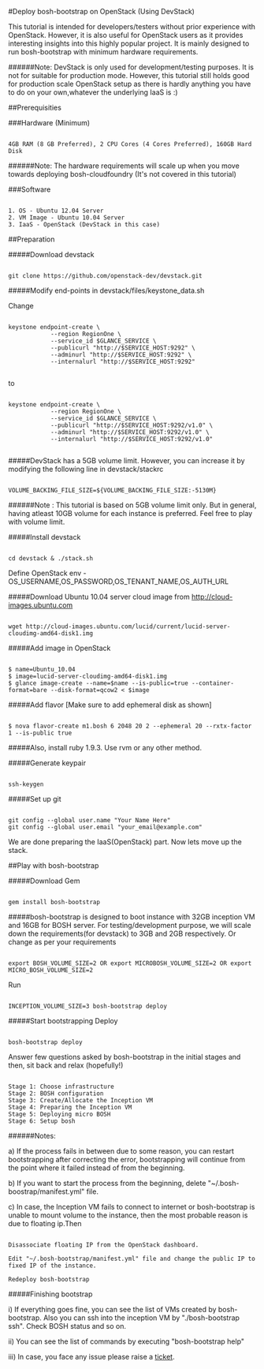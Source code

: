 #Deploy bosh-bootstrap on OpenStack (Using DevStack)


This tutorial is intended for developers/testers without prior experience with OpenStack. However, it is also useful for OpenStack users as it provides interesting insights into this highly popular project.
It is mainly designed to run bosh-bootstrap with minimum hardware requirements.

######Note: 
DevStack is only used for development/testing purposes. It is not for suitable for production mode.
However, this tutorial still holds good for production scale OpenStack setup as there is hardly anything you have to do on your own,whatever the underlying IaaS is :)

##Prerequisities

###Hardware (Minimum)

```

4GB RAM (8 GB Preferred), 2 CPU Cores (4 Cores Preferred), 160GB Hard Disk

```

######Note: 
The hardware requirements will scale up when you move towards deploying bosh-cloudfoundry (It's not covered in this tutorial)

###Software

```

1. OS - Ubuntu 12.04 Server
2. VM Image - Ubuntu 10.04 Server
3. IaaS - OpenStack (DevStack in this case)

```

##Preparation

#####Download devstack

```

git clone https://github.com/openstack-dev/devstack.git

```
#####Modify end-points in devstack/files/keystone_data.sh

Change

```

keystone endpoint-create \
            --region RegionOne \
            --service_id $GLANCE_SERVICE \
            --publicurl "http://$SERVICE_HOST:9292" \
            --adminurl "http://$SERVICE_HOST:9292" \
            --internalurl "http://$SERVICE_HOST:9292"
            
```

to

```

keystone endpoint-create \
            --region RegionOne \
            --service_id $GLANCE_SERVICE \
            --publicurl "http://$SERVICE_HOST:9292/v1.0" \
            --adminurl "http://$SERVICE_HOST:9292/v1.0" \
            --internalurl "http://$SERVICE_HOST:9292/v1.0"
            
```

#####DevStack has a 5GB volume limit. However, you can increase it by modifying the following line in devstack/stackrc

```

VOLUME_BACKING_FILE_SIZE=${VOLUME_BACKING_FILE_SIZE:-5130M}

```

######Note : 
This tutorial is based on 5GB volume limit only. But in general, having atleast 10GB volume for
each instance is preferred. Feel free to play with volume limit.

#####Install devstack

```

cd devstack & ./stack.sh

```

Define OpenStack env - OS_USERNAME,OS_PASSWORD,OS_TENANT_NAME,OS_AUTH_URL

#####Download Ubuntu 10.04 server cloud image from http://cloud-images.ubuntu.com

```

wget http://cloud-images.ubuntu.com/lucid/current/lucid-server-cloudimg-amd64-disk1.img

```

#####Add image in OpenStack

```

$ name=Ubuntu_10.04
$ image=lucid-server-cloudimg-amd64-disk1.img
$ glance image-create --name=$name --is-public=true --container-format=bare --disk-format=qcow2 < $image

```

#####Add flavor [Make sure to add ephemeral disk as shown]

```

$ nova flavor-create m1.bosh 6 2048 20 2 --ephemeral 20 --rxtx-factor 1 --is-public true

```

#####Also, install ruby 1.9.3. Use rvm or any other method.

#####Generate keypair

```

ssh-keygen

```
#####Set up git

```

git config --global user.name "Your Name Here"
git config --global user.email "your_email@example.com" 

```

We are done preparing the IaaS(OpenStack) part. Now lets move up the stack.

##Play with bosh-bootstrap

#####Download Gem

```

gem install bosh-bootstrap

```

#####bosh-bootstrap is designed to boot instance with 32GB inception VM and 16GB for BOSH server.
For testing/development purpose, we will scale down the requirements(for devstack) to 3GB and 2GB respectively. Or change as per your requirements

```

export BOSH_VOLUME_SIZE=2 OR export MICROBOSH_VOLUME_SIZE=2 OR export MICRO_BOSH_VOLUME_SIZE=2

```

Run

```

INCEPTION_VOLUME_SIZE=3 bosh-bootstrap deploy

```

#####Start bootstrapping
Deploy

```

bosh-bootstrap deploy

```

Answer few questions asked by bosh-bootstrap in the initial stages and then, sit back and relax (hopefully!)

```

Stage 1: Choose infrastructure
Stage 2: BOSH configuration
Stage 3: Create/Allocate the Inception VM
Stage 4: Preparing the Inception VM
Stage 5: Deploying micro BOSH
Stage 6: Setup bosh

```

######Notes:

a) If the process fails in between due to some reason, you can restart bootstrapping after correcting the error, bootstrapping will continue from the point where it failed instead of from the beginning.

b) If you want to start the process from the beginning, delete "~/.bosh-boostrap/manifest.yml" file.

c) In case, the Inception VM fails to connect to internet or bosh-bootstrap is unable to mount volume to the instance, then the most probable reason is due to floating ip.Then

```

Disassociate floating IP from the OpenStack dashboard.
  
Edit "~/.bosh-bootstrap/manifest.yml" file and change the public IP to fixed IP of the instance.
  
Redeploy bosh-bootstrap

```

#####Finishing bootstrap

i) If everything goes fine, you can see the list of VMs created by bosh-bootstrap. Also you can ssh into the inception VM by "./bosh-bootstrap ssh". Check BOSH status and so on.
 
ii) You can see the list of commands by executing "bosh-bootstrap help"

iii) In case, you face any issue please raise a [ticket](https://github.com/StarkAndWayne/bosh-bootstrap/issues). 

